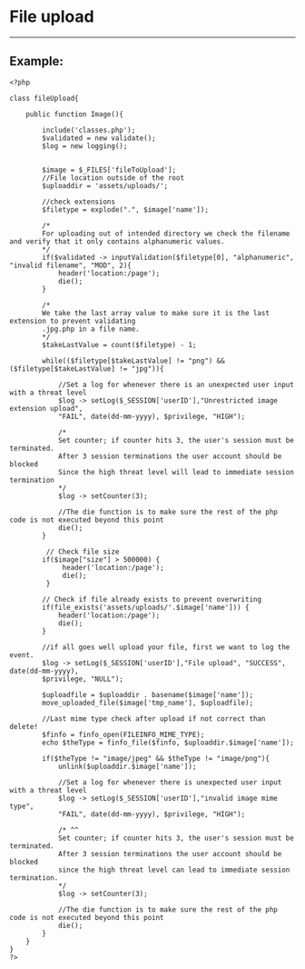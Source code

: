 # File upload
-------

## Example:


	<?php

	class fileUpload{
		
		public function Image(){

			include('classes.php');
			$validated = new validate();
			$log = new logging();


			$image = $_FILES['fileToUpload'];
			//File location outside of the root
			$uploaddir = 'assets/uploads/';

			//check extensions
			$filetype = explode(".", $image['name']);

			/*
			For uploading out of intended directory we check the filename and verify that it only contains alphanumeric values.
			*/
			if($validated -> inputValidation($filetype[0], "alphanumeric", "invalid filename", "MOD", 2){
				header('location:/page');
				die();
			}

			/*
			We take the last array value to make sure it is the last extension to prevent validating
			.jpg.php in a file name.
			*/
			$takeLastValue = count($filetype) - 1;

			while(($filetype[$takeLastValue] != "png") && ($filetype[$takeLastValue] != "jpg")){

				//Set a log for whenever there is an unexpected user input with a threat level
				$log -> setLog($_SESSION['userID'],"Unrestricted image extension upload",
				"FAIL", date(dd-mm-yyyy), $privilege, "HIGH");

				/*
				Set counter; if counter hits 3, the user's session must be terminated.
				After 3 session terminations the user account should be blocked
				Since the high threat level will lead to immediate session termination
				*/
				$log -> setCounter(3);

				//The die function is to make sure the rest of the php code is not executed beyond this point
				die();
			}

			 // Check file size
			if($image["size"] > 500000) {
				 header('location:/page');
				 die();
			 }

			// Check if file already exists to prevent overwriting
			if(file_exists('assets/uploads/'.$image['name'])) {
				header('location:/page');
				die();
			}  

			//if all goes well upload your file, first we want to log the event.
			$log -> setLog($_SESSION['userID'],"File upload", "SUCCESS", date(dd-mm-yyyy),
			$privilege, "NULL");

			$uploadfile = $uploaddir . basename($image['name']);
			move_uploaded_file($image['tmp_name'], $uploadfile);

			//Last mime type check after upload if not correct than delete!
			$finfo = finfo_open(FILEINFO_MIME_TYPE);
			echo $theType = finfo_file($finfo, $uploaddir.$image['name']);

			if($theType != "image/jpeg" && $theType != "image/png"){    
				unlink($uploaddir.$image['name']);

				//Set a log for whenever there is unexpected user input with a threat level
				$log -> setLog($_SESSION['userID'],"invalid image mime type",
				"FAIL", date(dd-mm-yyyy), $privilege, "HIGH");

				/* ^^
				Set counter; if counter hits 3, the user's session must be terminated.
				After 3 session terminations the user account should be blocked
				since the high threat level can lead to immediate session termination.
				*/
				$log -> setCounter(3);

				//The die function is to make sure the rest of the php code is not executed beyond this point
				die();              
			}
		}
	}
	?>
